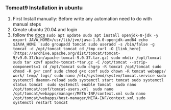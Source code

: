###  Tomcat9 Installation in ubuntu 
  1. First Install manually: Before write any automation need to do with manual steps
  2. Create ubuntu 20.04 and login 
  3. follow the [docs](https://www.digitalocean.com/community/tutorials/install-tomcat-9-ubuntu-1804) 
    ```
    sudo apt update
    sudo apt install openjdk-8-jdk -y 
    export JAVA_HOME=/usr/lib/jvm/java-1.8.0-openjdk-amd64
    echo $JAVA_HOME 
    sudo groupadd tomcat
    sudo useradd -s /bin/false -g tomcat -d /opt/tomcat tomcat
    cd /tmp
    curl -O [link_here](https://archive.apache.org/dist/tomcat/tomcat-9/v9.0.37/bin/apache-tomcat-9.0.37.tar.gz)
    sudo mkdir /opt/tomcat
    sudo tar xzvf apache-tomcat-*tar.gz -C /opt/tomcat --strip-components=1
    cd /opt/tomcat
    sudo chgrp -R tomcat /opt/tomcat
    sudo chmod -R g+r conf
    sudo chmod g+x conf
    sudo chown -R tomcat webapps/ work/ temp/ logs/
    sudo nano /etc/systemd/system/tomcat.service
    sudo systemctl daemon-reload
    sudo systemctl start tomcat
    sudo systemctl status tomcat 
    sudo systemctl enable tomcat 
    sudo nano /opt/tomcat/conf/tomcat-users.xml 
    sudo nano /opt/tomcat/webapps/manager/META-INF/context.xml
    sudo nano /opt/tomcat/webapps/host-manager/META-INF/context.xml
    sudo systemctl restart tomcat
    ```

